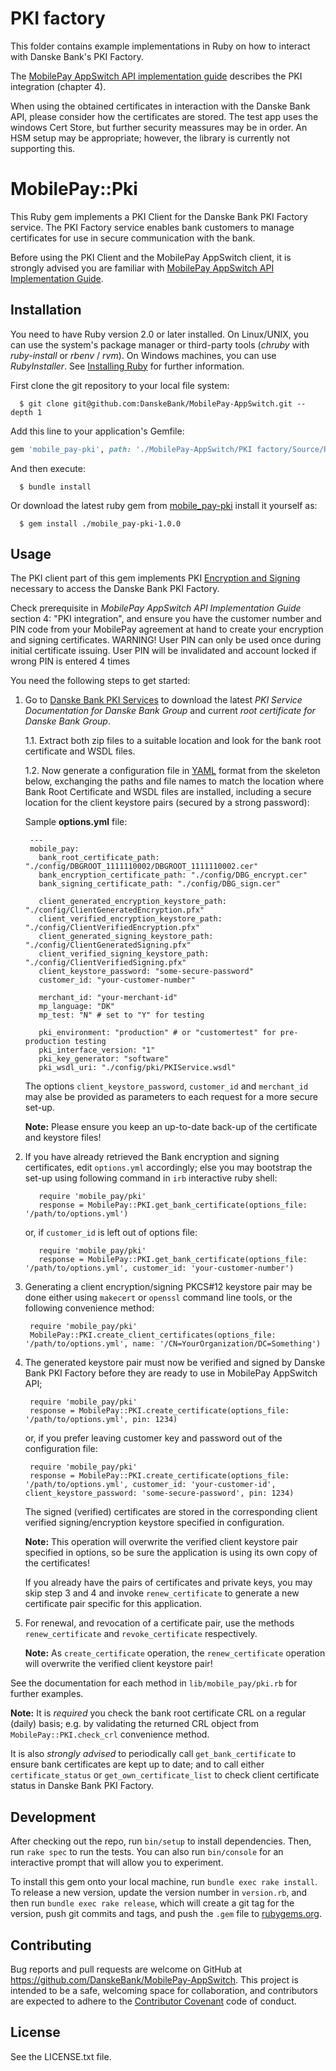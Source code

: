 # PKI factory

This folder contains example implementations in Ruby on how to interact with Danske Bank's PKI Factory.

The [MobilePay AppSwitch API implementation guide](https://github.com/DanskeBank/MobilePay-AppSwitch/blob/master/MobilePay%20AppSwitch%20API%20Implementation%20Guide.pdf "MobilePay AppSwitch API implementation guide") describes the PKI integration (chapter 4).

When using the obtained certificates in interaction with the Danske Bank API, please consider how the certificates are stored. The test app uses the windows Cert Store, but further security meassures may be in order. An HSM setup may be appropriate; however, the library is currently not supporting this.

# MobilePay::Pki

This Ruby gem implements a PKI Client for the Danske Bank PKI Factory service.
The PKI Factory service enables bank customers to manage certificates for use in secure communication with the bank.

Before using the PKI Client and the MobilePay AppSwitch client, it is strongly advised you are familiar with [MobilePay AppSwitch API Implementation Guide](https://github.com/DanskeBank/MobilePay-AppSwitch/blob/master/MobilePay%20AppSwitch%20API%20Implementation%20Guide.pdf).

## Installation

You need to have Ruby version 2.0 or later installed.  On Linux/UNIX, you can use the system's package manager or third-party tools (_chruby_ with _ruby-install_ or _rbenv_ / _rvm_).
On Windows machines, you can use _RubyInstaller_.
See [Installing Ruby](https://www.ruby-lang.org/en/documentation/installation/) for further information.

First clone the git repository to your local file system:

      $ git clone git@github.com:DanskeBank/MobilePay-AppSwitch.git --depth 1

Add this line to your application's Gemfile:

```ruby
gem 'mobile_pay-pki', path: './MobilePay-AppSwitch/PKI factory/Source/Ruby'
```

And then execute:

      $ bundle install

Or download the latest ruby gem from [mobile_pay-pki](https://github.com/DanskeBank/MobilePay-AppSwitch/tree/master/PKI%20factory/Source/Ruby) install it yourself as:

      $ gem install ./mobile_pay-pki-1.0.0

## Usage

The PKI client part of this gem implements PKI [Encryption and Signing](http://www.danskebank.com/en-uk/ci/Products-Services/Transaction-Services/Online-Services/Integration-Services/Documents/ChannelsAndSecurity/Channel_WebService/EncryptionSigningCompressionWebServices.pdf) necessary to access the Danske Bank PKI Factory.

Check prerequisite in _MobilePay AppSwitch API Implementation Guide_ section 4: "PKI integration", and ensure you have the customer number and PIN code from your MobilePay agreement at hand to create your encryption and signing certificates.
WARNING! 
        User PIN can only be used once during initial certificate issuing.
        User PIN will be invalidated and account locked if wrong PIN is entered 4 times 
		
You need the following steps to get started:

1. Go to [Danske Bank PKI Services](https://danskebank.com/en-uk/ci/Products-Services/Transaction-Services/Online-Services/Pages/PKI-Services.aspx) to download the latest _PKI Service Documentation for Danske Bank Group_ and current _root certificate for Danske Bank Group_.

    1.1. Extract both zip files to a suitable location and look for the bank root certificate and WSDL files.

    1.2. Now generate a configuration file in [YAML](https://en.wikipedia.org/wiki/YAML) format from the skeleton below, exchanging the paths and file names to match the location where Bank Root Certificate and WSDL files are installed, including a secure location for the client keystore pairs (secured by a strong password):

    Sample __options.yml__ file:

        ---
        mobile_pay:
          bank_root_certificate_path: "./config/DBGROOT_1111110002/DBGROOT_1111110002.cer"
          bank_encryption_certificate_path: "./config/DBG_encrypt.cer"
          bank_signing_certificate_path: "./config/DBG_sign.cer"

          client_generated_encryption_keystore_path: "./config/ClientGeneratedEncryption.pfx"
          client_verified_encryption_keystore_path: "./config/ClientVerifiedEncryption.pfx"
          client_generated_signing_keystore_path: "./config/ClientGeneratedSigning.pfx"
          client_verified_signing_keystore_path: "./config/ClientVerifiedSigning.pfx"
          client_keystore_password: "some-secure-password"
          customer_id: "your-customer-number"

          merchant_id: "your-merchant-id"
          mp_language: "DK"
          mp_test: "N" # set to "Y" for testing

          pki_environment: "production" # or "customertest" for pre-production testing
          pki_interface_version: "1"
          pki_key_generator: "software"
          pki_wsdl_uri: "./config/pki/PKIService.wsdl"

    The options `client_keystore_password`, `customer_id` and `merchant_id` may alse be provided as parameters to each request for a more secure set-up.

    **Note:** Please ensure you keep an up-to-date back-up of the certificate and keystore files!

2. If you have already retrieved the Bank encryption and signing certificates, edit `options.yml` accordingly; else you may bootstrap the set-up using following command in `irb` interactive ruby shell:

          require 'mobile_pay/pki'
          response = MobilePay::PKI.get_bank_certificate(options_file: '/path/to/options.yml')

    or, if `customer_id` is left out of options file:

          require 'mobile_pay/pki'
          response = MobilePay::PKI.get_bank_certificate(options_file: '/path/to/options.yml', customer_id: 'your-customer-number')

3. Generating a client encryption/signing PKCS#12 keystore pair may be done either using `makecert` or `openssl` command line tools, or the following convenience method:

        require 'mobile_pay/pki'
        MobilePay::PKI.create_client_certificates(options_file: '/path/to/options.yml', name: '/CN=YourOrganization/DC=Something')

4. The generated keystore pair must now be verified and signed by Danske Bank PKI Factory before they are ready to use in MobilePay AppSwitch API;

        require 'mobile_pay/pki'
        response = MobilePay::PKI.create_certificate(options_file: '/path/to/options.yml', pin: 1234)

    or, if you prefer leaving customer key and password out of the configuration file:

        require 'mobile_pay/pki'
        response = MobilePay::PKI.create_certificate(options_file: '/path/to/options.yml', customer_id: 'your-customer-id', client_keystore_password: 'some-secure-password', pin: 1234)

    The signed (verified) certificates are stored in the corresponding client verified signing/encryption keystore specified in configuration.

    **Note:** This operation will overwrite the verified client keystore pair specified in options, so be sure the application is using its own copy of the certificates!

    If you already have the pairs of certificates and private keys, you may skip step 3 and 4 and invoke `renew_certificate` to generate a new certificate pair specific for this application.

5. For renewal, and revocation of a certificate pair, use the methods `renew_certificate` and `revoke_certificate` respectively.

    **Note:** As `create_certificate` operation, the `renew_certificate` operation will overwrite the verified client keystore pair!

See the documentation for each method in `lib/mobile_pay/pki.rb` for further examples.

**Note:** It is *required* you check the bank root certificate CRL on a regular (daily) basis; e.g. by validating the returned CRL object from `MobilePay::PKI.check_crl` convenience method.

It is also *strongly advised* to periodically call `get_bank_certificate` to ensure bank certificates are kept up to date; and to call either `certificate_status` or `get_own_certificate_list` to check client certificate status in Danske Bank PKI Factory.

## Development

After checking out the repo, run `bin/setup` to install dependencies. Then, run `rake spec` to run the tests. You can also run `bin/console` for an interactive prompt that will allow you to experiment.

To install this gem onto your local machine, run `bundle exec rake install`. To release a new version, update the version number in `version.rb`, and then run `bundle exec rake release`, which will create a git tag for the version, push git commits and tags, and push the `.gem` file to [rubygems.org](https://rubygems.org).

## Contributing

Bug reports and pull requests are welcome on GitHub at https://github.com/DanskeBank/MobilePay-AppSwitch. This project is intended to be a safe, welcoming space for collaboration, and contributors are expected to adhere to the [Contributor Covenant](http://contributor-covenant.org) code of conduct.

## License

See the LICENSE.txt file.
